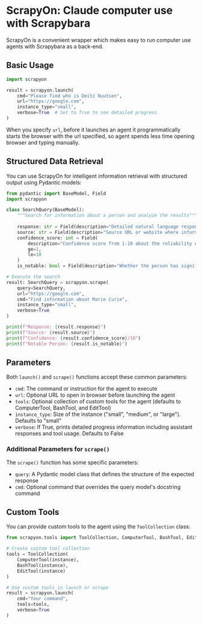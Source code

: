 # ScrapyOn: Claude computer use with Scrapybara

ScrapyOn is a convenient wrapper which makes easy to run computer use agents with Scrapybara as a back-end.

## Basic Usage

```python
import scrapyon

result = scrapyon.launch(
    cmd="Please find who is Deitz Nuutsen",
    url="https://google.com",
    instance_type="small",
    verbose=True  # Set to True to see detailed progress
)
```

When you specify `url`, before it launches an agent it programmatically starts the browser with the url specified, so agent spends less time opening browser and typing manually.

## Structured Data Retrieval

You can use ScrapyOn for intelligent information retrieval with structured output using Pydantic models:

```python
from pydantic import BaseModel, Field
import scrapyon

class SearchQuery(BaseModel):
    """Search for information about a person and analyze the results"""
    
    response: str = Field(description="Detailed natural language response about findings")
    source: str = Field(description="Source URL or website where information was found")
    confidence_score: int = Field(
        description="Confidence score from 1-10 about the reliability of information",
        ge=1,
        le=10
    )
    is_notable: bool = Field(description="Whether the person has significant online presence")

# Execute the search
result: SearchQuery = scrapyon.scrape(
    query=SearchQuery,
    url="https://google.com",
    cmd="Find information about Marie Curie",
    instance_type="small",
    verbose=True
)

print(f"Response: {result.response}")
print(f"Source: {result.source}")
print(f"Confidence: {result.confidence_score}/10")
print(f"Notable Person: {result.is_notable}")
```

## Parameters

Both `launch()` and `scrape()` functions accept these common parameters:

- `cmd`: The command or instruction for the agent to execute
- `url`: Optional URL to open in browser before launching the agent
- `tools`: Optional collection of custom tools for the agent (defaults to ComputerTool, BashTool, and EditTool)
- `instance_type`: Size of the instance ("small", "medium", or "large"). Defaults to "small"
- `verbose`: If True, prints detailed progress information including assistant responses and tool usage. Defaults to False

### Additional Parameters for `scrape()`

The `scrape()` function has some specific parameters:

- `query`: A Pydantic model class that defines the structure of the expected response
- `cmd`: Optional command that overrides the query model's docstring command

## Custom Tools

You can provide custom tools to the agent using the `ToolCollection` class:

```python
from scrapyon.tools import ToolCollection, ComputerTool, BashTool, EditTool

# Create custom tool collection
tools = ToolCollection(
    ComputerTool(instance),
    BashTool(instance),
    EditTool(instance)
)

# Use custom tools in launch or scrape
result = scrapyon.launch(
    cmd="Your command",
    tools=tools,
    verbose=True
)
```
